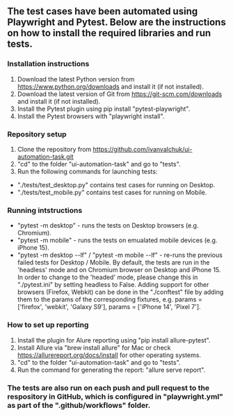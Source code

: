 ## The test cases have been automated using Playwright and Pytest. Below are the instructions on how to install the required libraries and run tests.

### Installation instructions
1. Download the latest Python version from https://www.python.org/downloads and install it (if not installed).
2. Download the latest version of Git from https://git-scm.com/downloads and install it (if not installed).
3. Install the Pytest plugin using pip install "pytest-playwright".
4. Install the Pytest browsers with "playwright install".

### Repository setup
1. Clone the repository from https://github.com/ivanvalchuk/ui-automation-task.git
2. "cd" to the folder "ui-automation-task" and go to "tests".
3. Run the following commands for launching tests:
- "./tests/test_desktop.py" contains test cases for running on Desktop.
- "./tests/test_mobile.py" contains test cases for running on Mobile.

### Running intstructions
- "pytest -m desktop" - runs the tests on Desktop browsers (e.g. Chromium).
- "pytest -m mobile" - runs the tests on emualated mobile devices (e.g. iPhone 15).
- "pytest -m desktop --lf" / "pytest -m mobile --lf" - re-runs the previous failed tests for Desktop / Mobile.
By default, the tests are run in the 'headless' mode and on Chromium browser on Desktop and iPhone 15. In order to change to the 'headed'  mode, please change this in "./pytest.ini" by setting headless to False. Adding support for other browsers (Firefox, Webkit)
can be done in the "./conftest" file by adding them to the params of the corresponding fixtures, e.g. params = ['firefox', 'webkit', 'Galaxy S9'], params = ['iPhone 14', 'Pixel 7'].

### How to set up reporting
1. Install the plugin for Alure reporting using "pip install allure-pytest".
2. Install Allure via "brew install allure" for Mac or check https://allurereport.org/docs/install for other operating systems.
3. "cd" to the folder "ui-automation-task" and go to "tests".
4. Run the command for generating the report: "allure serve report".

### The tests are also run on each push and pull request to the respository in GitHub, which is configured in "playwright.yml" as part of the ".github/workflows" folder.